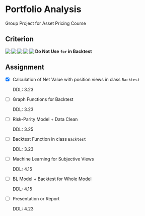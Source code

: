 

# Portfolio Analysis

 Group Project for Asset Pricing Course



## Criterion

<img src='https://img.shields.io/badge/R-v4.0.4-blue.svg?style=flat' align='left' >

<img src='https://img.shields.io/badge/python-v3.7-blue.svg?style=flat' align='left' >

<img src='https://img.shields.io/badge/pandas-v1.2.3-green.svg?style=flat' align='left' >

<img src='https://img.shields.io/badge/numpy-v1.20.1-green.svg?style=flat' align='left' >

<img src='https://img.shields.io/badge/matplotlib-v3.3.4-green.svg?style=flat' align='left' >

**Do Not Use `for` in Backtest**



## Assignment

- [x] Calculation of Net Value with position views in class `Backtest`

  DDL: 3.23

- [ ] Graph Functions for Backtest

  DDL: 3.23

- [ ] Risk-Parity Model + Data Clean

  DDL: 3.25

- [ ] Backtest Function in class `Backtest`

  DDL: 3.23

- [ ] Machine Learning for Subjective Views

  DDL: 4.15

- [ ] BL Model + Backtest for Whole Model

  DDL: 4.15

- [ ] Presentation or Report

  DDL: 4.23